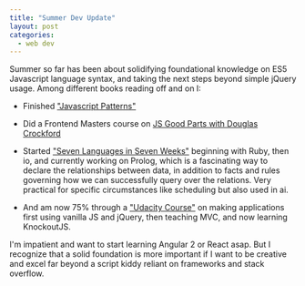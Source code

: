 ```yaml
---
title: "Summer Dev Update"
layout: post
categories:
  - web dev
---
```

Summer so far has been about solidifying foundational knowledge on ES5 Javascript language syntax, and taking the next steps beyond simple jQuery usage. Among different books reading off and on I:

* Finished ["Javascript Patterns"](https://www.amazon.com/JavaScript-Patterns-Stoyan-Stefanov/dp/0596806752/)

* Did a Frontend Masters course on [JS Good Parts with Douglas Crockford](https://frontendmasters.com/courses/javascript-the-good-parts/)

* Started ["Seven Languages in Seven Weeks"](https://www.amazon.com/Seven-Languages-Weeks-Programming-Programmers/dp/B00AYQNR46/) beginning with Ruby, then io, and currently working on Prolog, which is a fascinating way to declare the relationships between data, in addition to facts and rules governing how we can successfully query over the relations. Very practical for specific circumstances like scheduling but also used in ai.

* And am now 75% through a ["Udacity Course"](https://www.udacity.com/course/javascript-design-patterns--ud989) on making applications first using vanilla JS and jQuery, then teaching MVC, and now learning KnockoutJS.

I'm impatient and want to start learning Angular 2 or React asap. But I recognize that a solid foundation is more important if I want to be creative and excel far beyond a script kiddy reliant on frameworks and stack overflow.
